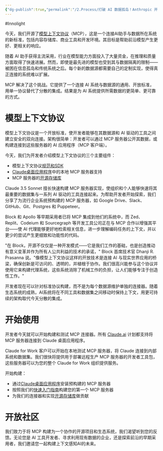 ```yaml
---
{"dg-publish":true,"permalink":"/2.Process/打破 AI 数据孤岛！Anthropic 开源革命性模型上下文协议 MCP/","created":"2025-09-24T15:13:18.153+08:00","updated":"2025-09-24T15:16:07.884+08:00"}
---
```


#Innolight

今天，我们开源了[模型上下文协议](https://modelcontextprotocol.io/)（MCP），这是一个连接AI助手与数据所在系统的新标准，包括内容存储库、商业工具和开发环境。其目标是帮助前沿模型产生更好、更相关的响应。

随着 AI 助手获得主流采用，行业在模型能力方面投入了大量资金，在推理和质量方面取得了快速进展。然而，即使是最先进的模型也受到其与数据隔离的限制——被困在信息孤岛和传统系统之后。每个新的数据源都需要自己的定制实现，使得真正连接的系统难以扩展。

MCP 解决了这个挑战。它提供了一个连接 AI 系统与数据源的通用、开放标准，用单一协议替代了分散的集成。结果是为 AI 系统提供所需数据的更简单、更可靠的方式。

# 模型上下文协议

模型上下文协议是一个开放标准，使开发者能够在其数据源和 AI 驱动的工具之间建立安全的双向连接。架构很简单：开发者可以通过 MCP 服务器公开其数据，或构建连接到这些服务器的 AI 应用程序（MCP 客户端）。

今天，我们为开发者介绍模型上下文协议的三个主要组件：

- 模型上下文协议[规范和SDK](https://github.com/modelcontextprotocol)
- [Claude桌面应用程序](https://claude.ai/redirect/website.v1.a006e4c8-571d-4958-b034-febb17fe07b5/download)中的本地 MCP 服务器支持
- MCP 服务器的[开源存储库](https://github.com/modelcontextprotocol/servers)

Claude 3.5 Sonnet 擅长快速构建 MCP 服务器实现，使组织和个人能够快速将其最重要的数据集与一系列 AI 驱动的工具连接起来。为帮助开发者开始探索，我们分享了为流行企业系统预构建的 MCP 服务器，如 Google Drive、Slack、GitHub、Git、Postgres 和 Puppeteer。

Block 和 Apollo 等早期采用者已将 MCP 集成到他们的系统中，而 Zed、Replit、Codeium 和 Sourcegraph 等开发工具公司正在与 MCP 合作以增强其平台——使 AI 代理能够更好地检索相关信息，进一步理解编码任务的上下文，并以更少的尝试产生更细致和功能性的代码。

"在 Block，开源不仅仅是一种开发模式——它是我们工作的基础，也是创造推动有意义变革并作为所有人公共利益的技术的承诺，" Block 首席技术官 Dhanji R. Prasanna 说。"像模型上下文协议这样的开放技术是连接 AI 与现实世界应用的桥梁，确保创新是可访问的、透明的，并植根于协作。我们很高兴能参与这个协议并使用它来构建代理系统，这些系统消除了机械工作的负担，让人们能够专注于创造性工作。"

开发者现在可以针对标准协议构建，而不是为每个数据源维护单独的连接器。随着生态系统的成熟，AI系统将在不同工具和数据集之间移动时保持上下文，用更可持续的架构取代今天分散的集成。

# 开始使用

开发者今天就可以开始构建和测试 MCP 连接器。所有 [Claude.ai](http://claude.ai/redirect/website.v1.a006e4c8-571d-4958-b034-febb17fe07b5) 计划都支持将 MCP 服务器连接到 Claude 桌面应用程序。

Claude for Work 客户可以开始在本地测试 MCP 服务器，将 Claude 连接到内部系统和数据集。我们很快将提供用于部署远程生产 MCP 服务器的开发者工具包，这些服务器可以为您的整个 Claude for Work 组织提供服务。

开始构建：

- 通过[Claude桌面应用程序](https://claude.ai/redirect/website.v1.a006e4c8-571d-4958-b034-febb17fe07b5/download)安装预构建的 MCP 服务器
- 按照我们的[快速入门指南](https://modelcontextprotocol.io/quickstart)构建您的第一个 MCP 服务器
- 为我们的连接器和实现[开源存储库](https://github.com/modelcontextprotocol)做贡献

# 开放社区

我们致力于将 MCP 构建为一个协作的开源项目和生态系统，我们渴望听到您的反馈。无论您是 AI 工具开发者、寻求利用现有数据的企业，还是探索前沿的早期采用者，我们邀请您一起构建上下文感知AI的未来。